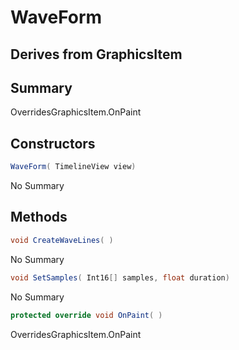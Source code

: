 # WaveForm

## Derives from GraphicsItem

## Summary

OverridesGraphicsItem.OnPaint
## Constructors

```c#
WaveForm( TimelineView view) 
```
No Summary
## Methods

```c#
void CreateWaveLines( ) 
```
No Summary
```c#
void SetSamples( Int16[] samples, float duration) 
```
No Summary
```c#
protected override void OnPaint( ) 
```
OverridesGraphicsItem.OnPaint
